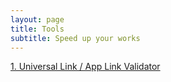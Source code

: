 ```yaml
---
layout: page
title: Tools
subtitle: Speed up your works
---
```


[1. Universal Link / App Link Validator](/tools/universal-link-app-link-validator.html)
